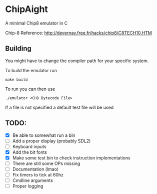 
# ChipAight

A minimal Chip8 emulator in C

Chip-8 Reference: http://devernay.free.fr/hacks/chip8/C8TECH10.HTM

## Building

You might have to change the compiler path for your specific system.

To build the emulator run 

```
make build
```

To run you can then use
```
./emulator <CH8 Bytecode File>

```
If a file is not specified a default test file will be used

## TODO:
 - [x] Be able to somewhat run a bin
 - [ ] Add a proper display (probably SDL2)
 - [ ] Keyboard inputs
 - [x] Add the bit fonts
 - [x] Make some test bin to check instruction implementations
 - [ ] There are still some OPs missing
 - [ ] Documentation (lmao)
 - [ ] Fix timers to tick at 60hz
 - [ ] Cmdline arguments
 - [ ] Proper logging
